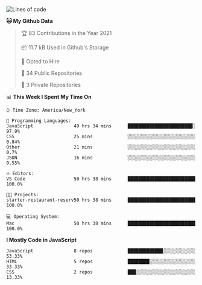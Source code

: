 <!--START_SECTION:waka-->
![Lines of code](https://img.shields.io/badge/From%20Hello%20World%20I%27ve%20Written-181781%20lines%20of%20code-blue)

**🐱 My Github Data** 

> 🏆 83 Contributions in the Year 2021
 > 
> 📦 11.7 kB Used in Github's Storage 
 > 
> 💼 Opted to Hire
 > 
> 📜 34 Public Repositories 
 > 
> 🔑 3 Private Repositories  
 > 
📊 **This Week I Spent My Time On** 

```text
⌚︎ Time Zone: America/New_York

💬 Programming Languages: 
JavaScript               49 hrs 34 mins      ████████████████████████░   97.9% 
CSS                      25 mins             ░░░░░░░░░░░░░░░░░░░░░░░░░   0.84% 
Other                    21 mins             ░░░░░░░░░░░░░░░░░░░░░░░░░   0.7% 
JSON                     16 mins             ░░░░░░░░░░░░░░░░░░░░░░░░░   0.55%

🔥 Editors: 
VS Code                  50 hrs 38 mins      █████████████████████████   100.0%

🐱‍💻 Projects: 
starter-restaurant-reserv50 hrs 38 mins      █████████████████████████   100.0%

💻 Operating System: 
Mac                      50 hrs 38 mins      █████████████████████████   100.0%

```

**I Mostly Code in JavaScript** 

```text
JavaScript               8 repos             █████████████░░░░░░░░░░░░   53.33% 
HTML                     5 repos             ████████░░░░░░░░░░░░░░░░░   33.33% 
CSS                      2 repos             ███░░░░░░░░░░░░░░░░░░░░░░   13.33%

```



<!--END_SECTION:waka-->
